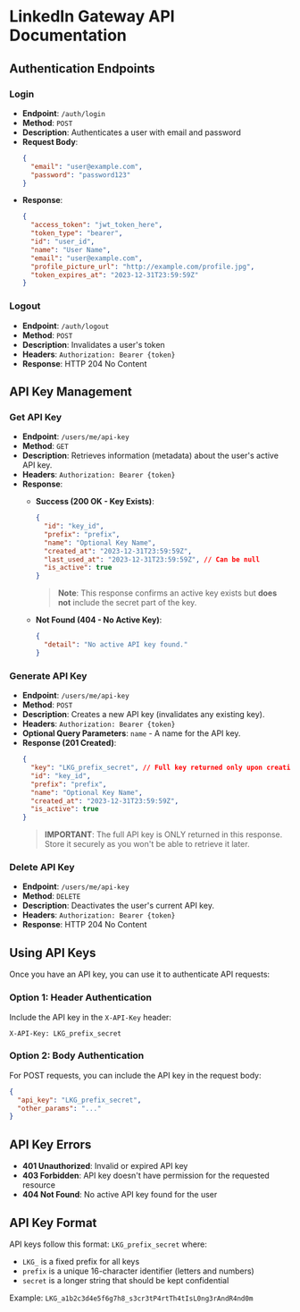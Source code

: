 # LinkedIn Gateway API Documentation

## Authentication Endpoints

### Login
- **Endpoint**: `/auth/login`
- **Method**: `POST`
- **Description**: Authenticates a user with email and password
- **Request Body**:
  ```json
  {
    "email": "user@example.com",
    "password": "password123"
  }
  ```
- **Response**:
  ```json
  {
    "access_token": "jwt_token_here",
    "token_type": "bearer",
    "id": "user_id",
    "name": "User Name",
    "email": "user@example.com",
    "profile_picture_url": "http://example.com/profile.jpg",
    "token_expires_at": "2023-12-31T23:59:59Z"
  }
  ```

### Logout
- **Endpoint**: `/auth/logout`
- **Method**: `POST`
- **Description**: Invalidates a user's token
- **Headers**: `Authorization: Bearer {token}`
- **Response**: HTTP 204 No Content

## API Key Management

### Get API Key
- **Endpoint**: `/users/me/api-key`
- **Method**: `GET`
- **Description**: Retrieves information (metadata) about the user's active API key.
- **Headers**: `Authorization: Bearer {token}`
- **Response**:
  - **Success (200 OK - Key Exists)**:
    ```json
    {
      "id": "key_id",
      "prefix": "prefix",
      "name": "Optional Key Name",
      "created_at": "2023-12-31T23:59:59Z", 
      "last_used_at": "2023-12-31T23:59:59Z", // Can be null
      "is_active": true
    }
    ```
    > **Note**: This response confirms an active key exists but **does not** include the secret part of the key.
  
  - **Not Found (404 - No Active Key)**:
    ```json
    {
      "detail": "No active API key found."
    }
    ```

### Generate API Key
- **Endpoint**: `/users/me/api-key`
- **Method**: `POST`
- **Description**: Creates a new API key (invalidates any existing key).
- **Headers**: `Authorization: Bearer {token}`
- **Optional Query Parameters**: `name` - A name for the API key.
- **Response (201 Created)**:
  ```json
  {
    "key": "LKG_prefix_secret", // Full key returned only upon creation
    "id": "key_id",
    "prefix": "prefix",
    "name": "Optional Key Name",
    "created_at": "2023-12-31T23:59:59Z",
    "is_active": true
  }
  ```
  > **IMPORTANT**: The full API key is ONLY returned in this response. Store it securely as you won't be able to retrieve it later.

### Delete API Key
- **Endpoint**: `/users/me/api-key`
- **Method**: `DELETE`
- **Description**: Deactivates the user's current API key.
- **Headers**: `Authorization: Bearer {token}`
- **Response**: HTTP 204 No Content

## Using API Keys

Once you have an API key, you can use it to authenticate API requests:

### Option 1: Header Authentication
Include the API key in the `X-API-Key` header:
```
X-API-Key: LKG_prefix_secret
```

### Option 2: Body Authentication
For POST requests, you can include the API key in the request body:
```json
{
  "api_key": "LKG_prefix_secret",
  "other_params": "..."
}
```

## API Key Errors

- **401 Unauthorized**: Invalid or expired API key
- **403 Forbidden**: API key doesn't have permission for the requested resource
- **404 Not Found**: No active API key found for the user

## API Key Format

API keys follow this format: `LKG_prefix_secret` where:
- `LKG_` is a fixed prefix for all keys
- `prefix` is a unique 16-character identifier (letters and numbers)
- `secret` is a longer string that should be kept confidential

Example: `LKG_a1b2c3d4e5f6g7h8_s3cr3tP4rtTh4tIsL0ng3rAndR4nd0m` 